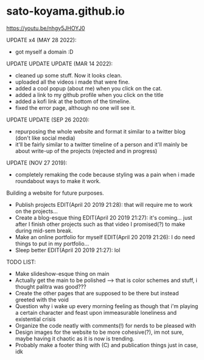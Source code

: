 # sato-koyama.github.io

https://youtu.be/nhgy5JHOYJ0

UPDATE x4 (MAY 28 2022):
* got myself a domain :D

UPDATE UPDATE UPDATE (MAR 14 2022):
* cleaned up some stuff. Now it looks clean.
* uploaded all the videos i made that were fine.
* added a cool popup (about me) when you click on the cat.
* added a link to my github profile when you click on the title
* added a kofi link at the bottom of the timeline.
* fixed the error page, although no one will see it.

UPDATE UPDATE (SEP 26 2020):
* repurposing the whole website and format it similar to a twitter blog (don't like social media)
* it'll be fairly similar to a twitter timeline of a person and it'll mainly be about write-up of the projects (rejected and in progress)


UPDATE (NOV 27 2019):
* completely remaking the code because styling was a pain when i made roundabout ways to make it work.


Building a website for future purposes.

- Publish projects EDIT(April 20 2019 21:28): that will require me to work on the projects...
- Create a blog-esque thing EDIT(April 20 2019 21:27): it's coming... just after I finish other projects such as that video I promised(?) to make during mid-sem break.
- Make an online portfolio for myself EDIT(April 20 2019 21:26): I do need things to put in my portfolio...
- Sleep better EDIT(April 20 2019 21:27): lol


TODO LIST:
* Make slideshow-esque thing on main
* Actually get the main to be polished --> that is color schemes and stuff, i thought palitra was good???
* Create the other pages that are supposed to be there but instead greeted with the void
* Question why i wake up every morning feeling as though that i'm playing a certain character and feast upon immeasurable loneliness and existential crisis
* Organize the code neatly with comments(!) for nerds to be pleased with
* Design images for the website to be more cohesive(?), im not sure, maybe having it chaotic as it is now is trending.
* Probably make a footer thing with (C) and publication things just in case, idk
